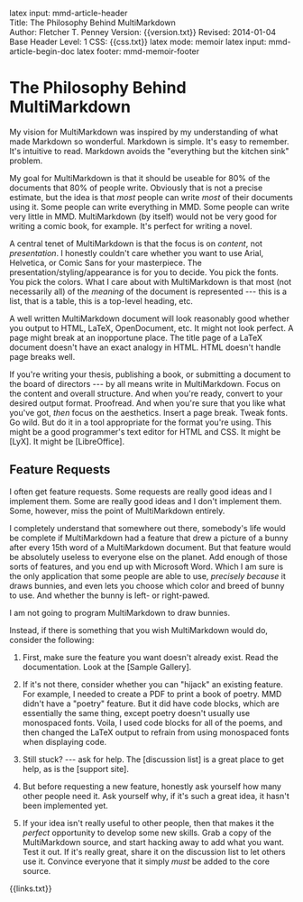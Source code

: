 latex input:	mmd-article-header  
Title:	The Philosophy Behind MultiMarkdown  
Author:	Fletcher T. Penney
Version:	{{version.txt}}
Revised:	2014-01-04 
Base Header Level:	1
CSS:	{{css.txt}}
latex mode:	memoir
latex input:	mmd-article-begin-doc
latex footer:	mmd-memoir-footer

# The Philosophy Behind MultiMarkdown #

My vision for MultiMarkdown was inspired by my understanding of what made Markdown so wonderful.  Markdown is simple.  It's easy to remember.  It's intuitive to read.  Markdown avoids the "everything but the kitchen sink" problem.

My goal for MultiMarkdown is that it should be useable for 80% of the documents that 80% of people write.  Obviously that is not a precise estimate, but the idea is that *most* people can write *most* of their documents using it.  Some people can write everything in MMD.  Some people can write very little in MMD.  MultiMarkdown (by itself) would not be very good for writing a comic book, for example.  It's perfect for writing a novel.

A central tenet of MultiMarkdown is that the focus is on *content*, not *presentation*.  I  honestly couldn't care whether you want to use Arial, Helvetica, or Comic Sans for your masterpiece.  The presentation/styling/appearance is for you to decide.  You pick the fonts.  You pick the colors.  What I care about with MultiMarkdown is that most (not necessarily all) of the *meaning* of the document is represented --- this is a list, that is a table, this is a top-level heading, etc.

A well written MultiMarkdown document will look reasonably good whether you output to HTML, LaTeX, OpenDocument, etc.  It might not look perfect.  A page might break at an inopportune place.  The title page of a LaTeX document doesn't have an exact analogy in HTML.  HTML doesn't handle page breaks well.  

If you're writing your thesis, publishing a book, or submitting a document to the board of directors --- by all means write in MultiMarkdown.  Focus on the content and overall structure.  And when you're ready, convert to your desired output format.  Proofread.  And when you're sure that you like what you've got, *then* focus on the aesthetics.  Insert a page break.  Tweak fonts.  Go wild.  But do it in a tool appropriate for the format you're using.  This might be a good programmer's text editor for HTML and CSS.  It might be [LyX]. It might be [LibreOffice].


## Feature Requests ##

I often get feature requests.  Some requests are really good ideas and I implement them.  Some are really good ideas and I don't implement them.  Some, however, miss the point of MultiMarkdown entirely.

I completely understand that somewhere out there, somebody's life would be complete if MultiMarkdown had a feature that drew a picture of a bunny after every 15th word of a MultiMarkdown document.  But that feature would be absolutely useless to everyone else on the planet.  Add enough of those sorts of features, and you end up with Microsoft Word.  Which I am sure is the only application that some people are able to use, *precisely because* it draws bunnies, and even lets you choose which color and breed of bunny to use.  And whether the bunny is left- or right-pawed.

I am not going to program MultiMarkdown to draw bunnies.

Instead, if there is something that you wish MultiMarkdown would do, consider the following:

1. First, make sure the feature you want doesn't already exist.  Read the documentation.  Look at the [Sample Gallery].

2. If it's not there, consider whether you can "hijack" an existing feature.  For example, I needed to create a PDF to print a book of poetry.  MMD didn't have a "poetry" feature.  But it did have code blocks, which are essentially the same thing, except poetry doesn't usually use monospaced fonts.  Voila, I used code blocks for all of the poems, and then changed the LaTeX output to refrain from using monospaced fonts when displaying code.

3. Still stuck? --- ask for help.  The [discussion list] is a great place to get help, as is the [support site].

4. But before requesting a new feature, honestly ask yourself how many other people need it.  Ask yourself why, if it's such a great idea, it hasn't been implemented yet. 

5. If your idea isn't really useful to other people, then that makes it the *perfect* opportunity to develop some new skills.  Grab a copy of the MultiMarkdown source, and start hacking away to add what you want.  Test it out.  If it's really great, share it on the discussion list to let others use it.  Convince everyone that it simply *must* be added to the core source.


{{links.txt}}
